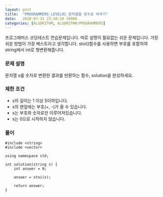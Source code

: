 ```yaml
---
layout: post
title:  "PROGRAMMERS_LEVEL01_문자열을 정수로 바꾸기"
date:   2020-07-31 23:30:18 +0900
categories: [ALGORITHM, ALGORITHM/PROGRAMMERS]
---
```


프로그래머스 코딩테스트 연습문제입니다. 따로 설명이 필요없는 쉬운 문제입니다. 가장 쉬운 방법이 가장 베스트라고 생각합니다. stoi()함수를 사용하면 부호를 포함하여 string에서 int로 형변환해줍니다.

### 문제 설명
문자열 s를 숫자로 변환한 결과를 반환하는 함수, solution을 완성하세요.

### 제한 조건
- s의 길이는 1 이상 5이하입니다.
- s의 맨앞에는 부호(+, -)가 올 수 있습니다.
- s는 부호와 숫자로만 이루어져있습니다.
- s는 0으로 시작하지 않습니다.

### 풀이

```
#include <string>
#include <vector>

using namespace std;

int solution(string s) {
    int answer = 0;

    answer = stoi(s);

    return answer;
}
```
